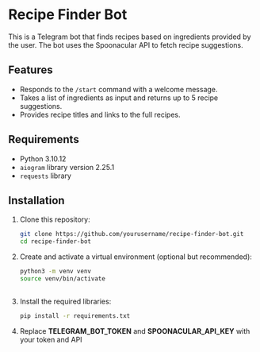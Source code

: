 
# Recipe Finder Bot

This is a Telegram bot that finds recipes based on ingredients provided by the user. The bot uses the Spoonacular API to fetch recipe suggestions.

## Features

- Responds to the `/start` command with a welcome message.
- Takes a list of ingredients as input and returns up to 5 recipe suggestions.
- Provides recipe titles and links to the full recipes.

## Requirements

- Python 3.10.12
- `aiogram` library version 2.25.1
- `requests` library

## Installation

1. Clone this repository:
   ```sh
   git clone https://github.com/yourusername/recipe-finder-bot.git
   cd recipe-finder-bot

2. Create and activate a virtual environment (optional but recommended):
   ```sh
   python3 -m venv venv
   source venv/bin/activate
 
3. Install the required libraries:
   ```sh
   pip install -r requirements.txt

4. Replace <b>TELEGRAM_BOT_TOKEN</b> and <b>SPOONACULAR_API_KEY</b> with your token and API